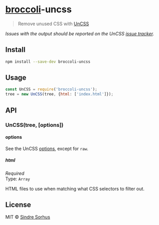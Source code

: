# [broccoli](https://github.com/joliss/broccoli)-uncss

> Remove unused CSS with [UnCSS](https://github.com/giakki/uncss)

*Issues with the output should be reported on the UnCSS [issue tracker](https://github.com/giakki/uncss/issues).*


## Install

```sh
npm install --save-dev broccoli-uncss
```


## Usage

```js
const UnCSS = require('broccoli-uncss');
tree = new UnCSS(tree, {html: ['index.html']});
```


## API

### UnCSS(tree, [options])

#### options

See the UnCSS [options](https://github.com/giakki/uncss#within-nodejs), except for `raw`.

##### html

*Required*<br>
Type: `Array`

HTML files to use when matching what CSS selectors to filter out.


## License

MIT © [Sindre Sorhus](https://sindresorhus.com)

